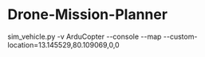 # Drone-Mission-Planner


sim_vehicle.py -v ArduCopter --console --map --custom-location=13.145529,80.109069,0,0

